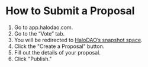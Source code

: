 # How to Submit a Proposal

1. Go to app.halodao.com.
2. Go to the “Vote” tab.
3. You will be redirected to [HaloDAO’s snapshot space](https://snapshot.org/#/halodao.eth).
4. Click the "Create a Proposal" button.
5. Fill out the details of your proposal.
6. Click "Publish."



